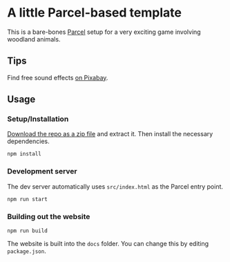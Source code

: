 # A little Parcel-based template

This is a bare-bones [Parcel](https://parceljs.org/) setup for a very exciting game involving woodland animals.

## Tips

Find free sound effects [on Pixabay](https://pixabay.com/sound-effects/).

## Usage

### Setup/Installation

[Download the repo as a zip file](https://github.com/jsoma/sample-node-project/archive/refs/heads/main.zip) and extract it. Then install the necessary dependencies.

```
npm install
```

### Development server

The dev server automatically uses `src/index.html` as the Parcel entry point.

```
npm run start
```

### Building out the website

```
npm run build
```

The website is built into the `docs` folder. You can change this by editing `package.json`.
